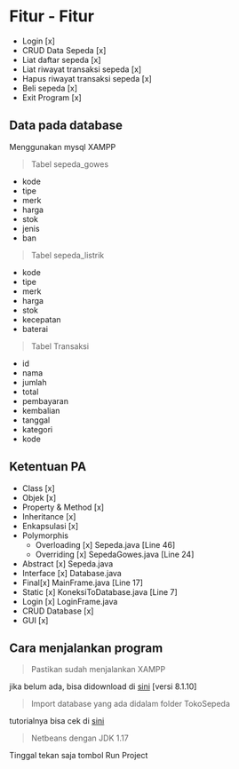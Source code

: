 # Fitur - Fitur
- Login [x]
- CRUD Data Sepeda [x]
- Liat daftar sepeda [x]
- Liat riwayat transaksi sepeda [x]
- Hapus riwayat transaksi sepeda [x]
- Beli sepeda [x]
- Exit Program [x]

## Data pada database
Menggunakan mysql XAMPP
> Tabel sepeda_gowes
- kode
- tipe
- merk
- harga
- stok
- jenis
- ban
> Tabel sepeda_listrik
- kode
- tipe
- merk
- harga
- stok
- kecepatan
- baterai
> Tabel Transaksi
- id
- nama
- jumlah
- total
- pembayaran
- kembalian
- tanggal
- kategori
- kode

## Ketentuan PA
- Class [x]
- Objek [x]
- Property & Method [x]
- Inheritance [x]
- Enkapsulasi [x]
- Polymorphis
  - Overloading [x]
    Sepeda.java [Line 46]
  - Overriding [x]
    SepedaGowes.java [Line 24]
- Abstract [x] Sepeda.java
- Interface [x] Database.java
- Final[x] MainFrame.java [Line 17]
- Static [x] KoneksiToDatabase.java [Line 7]
- Login [x] LoginFrame.java
- CRUD Database [x]
- GUI [x]

## Cara menjalankan program
> Pastikan sudah menjalankan XAMPP

jika belum ada, bisa didownload di
[sini](https://www.apachefriends.org/download.html) [versi 8.1.10]

> Import database yang ada didalam folder TokoSepeda

tutorialnya bisa cek di
[sini](https://www.youtube.com/watch?v=AqVO7u3SF44&ab_channel=Jamaludin)

> Netbeans dengan JDK 1.17

Tinggal tekan saja tombol Run Project
